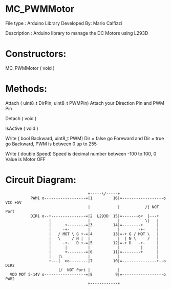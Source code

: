 # MC_PWMMotor

  File type   : Arduino Library
  Developed By: Mario Calfizzi

  Description : Arduino library to manage the DC Motors using L293D 
                
# Constructors:
  MC_PWMMotor ( void )

# Methods:
Attach      ( uint8_t DirPin, uint8_t PWMPin) Attach your Direction Pin and PWM Pin

Detach      ( void )

IsActive    ( void )

Write       ( bool Backward, uint8_t PWM) Dir = false go Foreward and Dir = true go Backward, PWM is between 0 up to 255

Write       ( double Speed)               Speed is decimal number between -100 to 100, 0 Value is Motor OFF



# Circuit Diagram:

                                        +-----\/-----+
               PWM1 o------------------=|1         16|=------------------o VCC +5V
                                        |            |           /| NOT Port
               DIR1 o--+---------------=|2  L293D  15|=-------o<  |---+
                       |                |            |           \|   |
                       |      +--------=|3         14|=--------+      |
                       |     -+-        |            |        -+-     |
                       |   / MOT \ G +-=|4         13|=-+ G / MOT \   |
                       |   \     / N |  |            |  | N \     /   |
                       |     -+-   D +-=|5         12|=-+ D   -+-     |
                       |      |         |            |         |      |
                       |      +--------=|6         11|=--------+      |
                       |   |\           |            |                |
                       +---|  >o--------|7         10|=---------------+--o DIR2
                           |/  NOT Port |            |                 
      VDD MOT 5-14V o------------------=|8          9|=------------------o PWM2 
                                        +------------+

